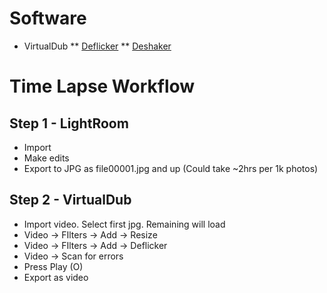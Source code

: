 # Software

* VirtualDub
** [Deflicker](http://compression.ru/video/deflicker/index_en.html)
** [Deshaker](http://www.guthspot.se/video/deshaker.htm)

# Time Lapse Workflow

## Step 1 - LightRoom

* Import
* Make edits
* Export to JPG as file00001.jpg and up (Could take ~2hrs per 1k photos)


## Step 2 - VirtualDub

* Import video. Select first jpg. Remaining will load
* Video -> FIlters -> Add -> Resize
* Video -> FIlters -> Add -> Deflicker
* Video -> Scan for errors
* Press Play (O)
* Export as video
